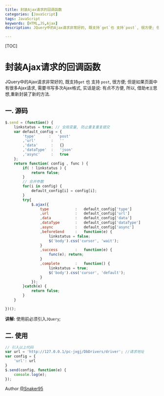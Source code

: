 ```yaml
---
title: 封装Ajax请求的回调函数
categories: [JavaScript]
tags: JavaScript
keywords: [HTML,JS,Ajax]
description: JQuery中的Ajax请求非常好的, 既支持`get`也 支持`post`, 很方便; 但是如果页面中有很多Ajax请求, 需要书写多次Ajax格式, 实话是说 - 有点不方便

---
```


[TOC]

# 封装Ajax请求的回调函数
JQuery中的Ajax请求非常好的, 既支持`get` 也 支持 `post`, 很方便; 但是如果页面中有很多Ajax请求, 需要书写多次Ajax格式, 实话是说: 有点不方便, 所以, 借助`老王`思想,重新封装了新的方法.
<!--more-->
## 一. 源码
```js
$.send = (function() {
    linkstatus = true; // 全局变量, 防止重复重复提交
    var default_config = {
        'type'      :   'post'
        ,'url'       :   ''
        ,'data'      :   {}
        ,'dataType'  :   'json'
        ,'async'     :   true
    };
    return function( config , func ) {
        if( ! linkstatus ) {
            return false;
        }
        // 合并参数
        for(i in config) {
            default_config[i] = config[i];
        }
        try{
            $.ajax({
                type            :   default_config['type']
                ,url            :   default_config['url']
                ,data           :   default_config['data']
                ,dataType       :   default_config['dataType']
                ,async          :   default_config['async']
                ,beforeSend     :   function(e) {
                    linkstatus = false;
                    $('body').css('cursor', 'wait');
                }
                ,success        :   function(e) {
                    func(e); return;
                }
                ,complete       :   function() {
                    linkstatus = true;
                    $('body').css('cursor', 'default');
                }
            });
        }catch(e) {
            return false;
        }
    }

})();
```
**讲解:** 使用前必须引入`JQuery`;

## 二. 使用
```js
// 引入以上代码
var url = 'http://127.0.0.1/pc-jxgj/DbDrivers/driver'; //请求地址
var config = {
	'url': url 
}
$.send(config, function(e) {
    console.log(e);
});
```

Author [@Snaker95][1]

[1]: http://www.sharedsea.com


